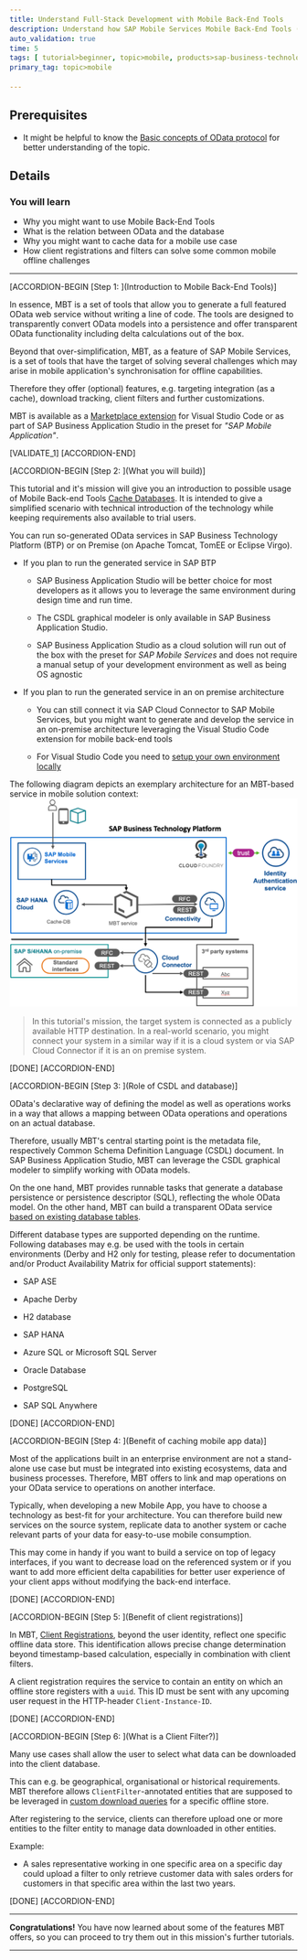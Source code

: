 ```yaml
---
title: Understand Full-Stack Development with Mobile Back-End Tools
description: Understand how SAP Mobile Services Mobile Back-End Tools (MBT) can solve common mobile offline challenges.
auto_validation: true
time: 5
tags: [ tutorial>beginner, topic>mobile, products>sap-business-technology-platform, products>sap-mobile-services, products>sap-business-application-studio]
primary_tag: topic>mobile

---
```



## Prerequisites
 - It might be helpful to know the [Basic concepts of OData protocol](odata-01-intro-origins) for better understanding of the topic.

## Details
### You will learn
  - Why you might want to use Mobile Back-End Tools
  - What is the relation between OData and the database
  - Why you might want to cache data for a mobile use case
  - How client registrations and filters can solve some common mobile offline challenges

---

[ACCORDION-BEGIN [Step 1: ](Introduction to Mobile Back-End Tools)]

In essence, MBT is a set of tools that allow you to generate a full featured OData web service without writing a line of code. The tools are designed to transparently convert OData models into a persistence and offer transparent OData functionality including delta calculations out of the box.

Beyond that over-simplification, MBT, as a feature of SAP Mobile Services, is a set of tools that have the target of solving several challenges which may arise in mobile application's synchronisation for offline capabilities.

Therefore they offer (optional) features, e.g. targeting integration (as a cache), download tracking, client filters and further customizations.

MBT is available as a [Marketplace extension](https://marketplace.visualstudio.com/items?itemName=SAPSE.vsc-extension-mbt) for Visual Studio Code or as part of SAP Business Application Studio in the preset for *"SAP Mobile Application"*.

[VALIDATE_1]
[ACCORDION-END]

[ACCORDION-BEGIN [Step 2: ](What you will build)]

This tutorial and it's mission will give you an introduction to possible usage of Mobile Back-end Tools [Cache Databases](https://help.sap.com/doc/f53c64b93e5140918d676b927a3cd65b/Cloud/en-US/docs-en/guides/getting-started/mbt/cache-databases.html). It is intended to give a simplified scenario with technical introduction of the technology while keeping requirements also available to trial users.

You can run so-generated OData services in SAP Business Technology Platform (BTP) or on Premise (on Apache Tomcat, TomEE or Eclipse Virgo).

  - If you plan to run the generated service in SAP BTP

    - SAP Business Application Studio will be better choice for most developers as it allows you to leverage the same environment during design time and run time.

    - The CSDL graphical modeler is only available in SAP Business Application Studio.

    - SAP Business Application Studio as a cloud solution will run out of the box with the preset for *SAP Mobile Services* and does not require a manual setup of your development environment as well as being OS agnostic

  - If you plan to run the generated service in an on premise architecture

    - You can still connect it via SAP Cloud Connector to SAP Mobile Services, but you might want to generate and develop the service in an on-premise architecture leveraging the Visual Studio Code extension for mobile back-end tools

    - For Visual Studio Code you need to [setup your own environment locally](https://help.sap.com/doc/f53c64b93e5140918d676b927a3cd65b/Cloud/en-US/docs-en/guides/getting-started/mbt/setup.html#visual-studio-code-extension)

The following diagram depicts an exemplary architecture for an MBT-based service in mobile solution context:
![Example target architecture](img_target_arch.png)

>In this tutorial's mission, the target system is connected as a publicly available HTTP destination. In a real-world scenario, you might connect your system in a similar way if it is a cloud system or via SAP Cloud Connector if it is an on premise system.


[DONE]
[ACCORDION-END]

[ACCORDION-BEGIN [Step 3: ](Role of CSDL and database)]

OData's declarative way of defining the model as well as operations works in a way that allows a mapping between OData operations and operations on an actual database.

Therefore, usually MBT's central starting point is the metadata file, respectively Common Schema Definition Language (CSDL) document. In SAP Business Application Studio, MBT can leverage the CSDL graphical modeler to simplify working with OData models.

On the one hand, MBT provides runnable tasks that generate a database persistence or persistence descriptor (SQL), reflecting the whole OData model. On the other hand, MBT can build a transparent OData service [based on existing database tables](https://help.sap.com/doc/f53c64b93e5140918d676b927a3cd65b/Cloud/en-US/docs-en/guides/getting-started/mbt/existing-tables.html).

Different database types are supported depending on the runtime. Following databases may e.g. be used with the tools in certain environments (Derby and H2 only for testing, please refer to documentation and/or Product Availability Matrix for official support statements):

  - SAP ASE

  - Apache Derby

  - H2 database

  - SAP HANA

  - Azure SQL or Microsoft SQL Server

  - Oracle Database

  - PostgreSQL

  - SAP SQL Anywhere

[DONE]
[ACCORDION-END]

[ACCORDION-BEGIN [Step 4: ](Benefit of caching mobile app data)]

Most of the applications built in an enterprise environment are not a stand-alone use case but must be integrated into existing ecosystems, data and business processes. Therefore, MBT offers to link and map operations on your OData service to operations on another interface.

Typically, when developing a new Mobile App, you have to choose a technology as best-fit for your architecture. You can therefore build new services on the source system, replicate data to another system or cache relevant parts of your data for easy-to-use mobile consumption.

This may come in handy if you want to build a service on top of legacy interfaces, if you want to decrease load on the referenced system or if you want to add more efficient delta capabilities for better user experience of your client apps without modifying the back-end interface.

[DONE]
[ACCORDION-END]

[ACCORDION-BEGIN [Step 5: ](Benefit of client registrations)]

In MBT, [Client Registrations](https://help.sap.com/doc/f53c64b93e5140918d676b927a3cd65b/Cloud/en-US/docs-en/guides/getting-started/mbt/client-registrations.html), beyond the user identity, reflect one specific offline data store. This identification allows precise change determination beyond timestamp-based calculation, especially in combination with client filters.

A client registration requires the service to contain an entity on which an offline store registers with a `uuid`. This ID must be sent with any upcoming user request in the HTTP-header `Client-Instance-ID`.

[DONE]
[ACCORDION-END]

[ACCORDION-BEGIN [Step 6: ](What is a Client Filter?)]

Many use cases shall allow the user to select what data can be downloaded into the client database.

This can e.g. be geographical, organisational or historical requirements. MBT therefore allows `ClientFilter`-annotated entities that are supposed to be leveraged in [custom download queries](https://help.sap.com/doc/f53c64b93e5140918d676b927a3cd65b/Cloud/en-US/docs-en/guides/getting-started/mbt/change-tracking.html#download-queries-using-filter-entities) for a specific offline store.

After registering to the service, clients can therefore upload one or more entities to the filter entity to manage data downloaded in other entities.

Example:

  - A sales representative working in one specific area on a specific day could upload a filter to only retrieve customer data with sales orders for customers in that specific area within the last two years.

[DONE]
[ACCORDION-END]

---

**Congratulations!** You have now learned about some of the features MBT offers, so you can proceed to try them out in this mission's further tutorials.

---
